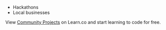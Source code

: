 - Hackathons
- Local businesses
<p class='util--hide'>View <a href='https://learn.co/lessons/community-projects'>Community Projects</a> on Learn.co and start learning to code for free.</p>
